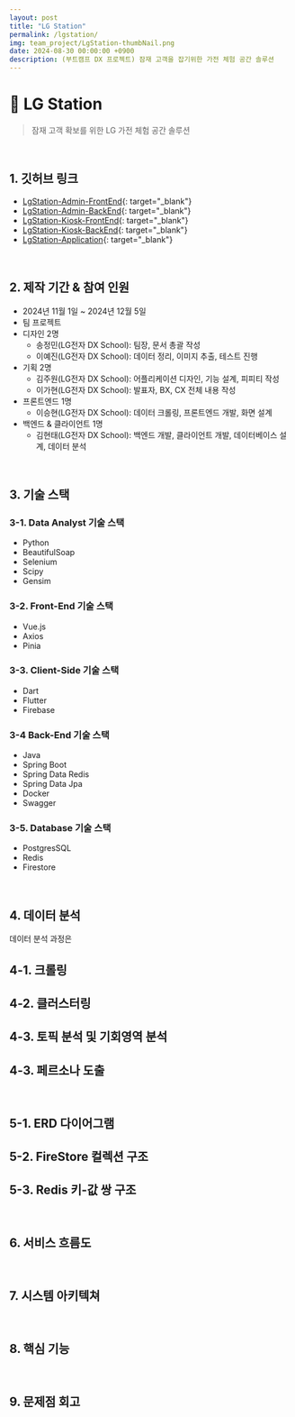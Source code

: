 ```yaml
---
layout: post
title: "LG Station"
permalink: /lgstation/
img: team_project/LgStation-thumbNail.png
date: 2024-08-30 00:00:00 +0900
description: (부트캠프 DX 프로젝트) 잠재 고객을 잡기위한 가전 체험 공간 솔루션
---
```


# :pushpin: LG Station
> 잠재 고객 확보를 위한 LG 가전 체험 공간 솔루션

<br>

## 1. 깃허브 링크
- [LgStation-Admin-FrontEnd](){: target="_blank"}
- [LgStation-Admin-BackEnd](){: target="_blank"}
- [LgStation-Kiosk-FrontEnd](){: target="_blank"}
- [LgStation-Kiosk-BackEnd](){: target="_blank"}
- [LgStation-Application](){: target="_blank"}

<br>

## 2. 제작 기간 & 참여 인원
- 2024년 11월 1일 ~ 2024년 12월 5일
- 팀 프로젝트
- 디자인 2명
  - 송정민(LG전자 DX School): 팀장, 문서 총괄 작성
  - 이예진(LG전자 DX School): 데이터 정리, 이미지 추출, 테스트 진행
- 기획 2명
  - 김주원(LG전자 DX School): 어플리케이션 디자인, 기능 설계, 피피티 작성
  - 이가현(LG전자 DX School): 발표자, BX, CX 전체 내용 작성
- 프론트엔드 1명
  - 이승현(LG전자 DX School): 데이터 크롤링, 프론트엔드 개발, 화면 설계
- 백엔드 & 클라이언트 1명
  - 김현태(LG전자 DX School): 백엔드 개발, 클라이언트 개발, 데이터베이스 설계, 데이터 분석

<br>

## 3. 기술 스택
### 3-1. Data Analyst 기술 스택
- Python
- BeautifulSoap
- Selenium
- Scipy
- Gensim

### 3-2. Front-End 기술 스택
- Vue.js
- Axios
- Pinia

### 3-3. Client-Side 기술 스택
- Dart
- Flutter
- Firebase

### 3-4 Back-End 기술 스택
- Java
- Spring Boot
- Spring Data Redis
- Spring Data Jpa
- Docker
- Swagger

### 3-5. Database 기술 스택
- PostgresSQL
- Redis
- Firestore

<br>

## 4. 데이터 분석
데이터 분석 과정은 

## 4-1. 크롤링

## 4-2. 클러스터링

## 4-3. 토픽 분석 및 기회영역 분석

## 4-3. 페르소나 도출

<br>

## 5-1. ERD 다이어그램

## 5-2. FireStore 컬렉션 구조

## 5-3. Redis 키-값 쌍 구조

<br>

## 6. 서비스 흐름도

<br>

## 7. 시스템 아키텍쳐

<br>

## 8. 핵심 기능

<br>

## 9. 문제점 회고

